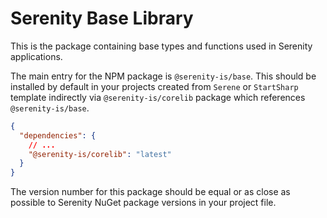 # Serenity Base Library

This is the package containing base types and functions used in Serenity applications.

The main entry for the NPM package is `@serenity-is/base`. This should be installed by default 
in your projects created from `Serene` or `StartSharp` template indirectly via 
`@serenity-is/corelib` package which references `@serenity-is/base`.

```json
{
  "dependencies": {
    // ...
    "@serenity-is/corelib": "latest"
  }
}
```

The version number for this package should be equal or as close as possible to Serenity NuGet package versions in your project file.